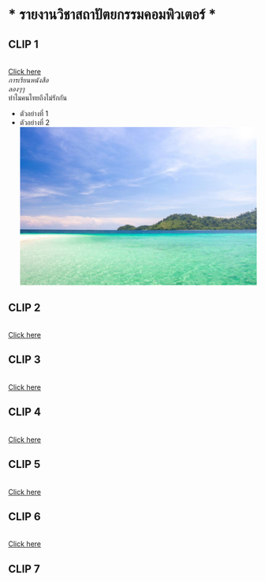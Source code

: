 # * รายงานวิชาสถาปัตยกรรมคอมพิวเตอร์ *
## CLIP 1
<br>[Click here](https://www.youtube.com/watch?v=4Xmycxsm4yo)
<br>*การเรียนหนังสือ*
<br>*ลองๆๆ*
<br>                                            ทำไมคนไทยถึงไม่รักกัน
  * ตัวอย่างที่ 1
  * ตัวอย่างที่ 2
![image](456789.jpg)
## CLIP 2
<br>[Click here](https://www.youtube.com/watch?v=0mXmTB-i86c&t=37s)
## CLIP 3
<br>[Click here](https://www.youtube.com/watch?v=90x-axC5oNs&t=4s)
## CLIP 4
<br>[Click here](https://www.youtube.com/watch?v=WPbhgIni8XY&t=61s)
## CLIP 5
<br>[Click here](https://www.youtube.com/watch?v=IW1H2A5DxqA&t=4s)
## CLIP 6
<br>[Click here](https://www.youtube.com/watch?v=NIqQllKFryg&t=1s)
## CLIP 7
